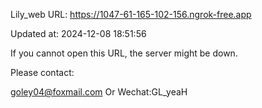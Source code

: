 Lily_web URL: https://1047-61-165-102-156.ngrok-free.app

Updated at: 2024-12-08 18:51:56

If you cannot open this URL, the server might be down.

Please contact: 

goley04@foxmail.com Or Wechat:GL_yeaH